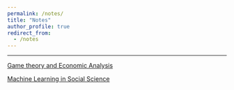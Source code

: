 ```yaml
---
permalink: /notes/
title: "Notes"
author_profile: true
redirect_from: 
  - /notes
---
```


---

[Game theory and Economic Analysis]()

[Machine Learning in Social Science]()
